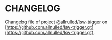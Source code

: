 # CHANGELOG

Changelog file of project [@allnulled/lsw-trigger](https://github.com/allnulled/lsw-trigger.git) on [https://github.com/allnulled/lsw-trigger.git](https://github.com/allnulled/lsw-trigger.git).


